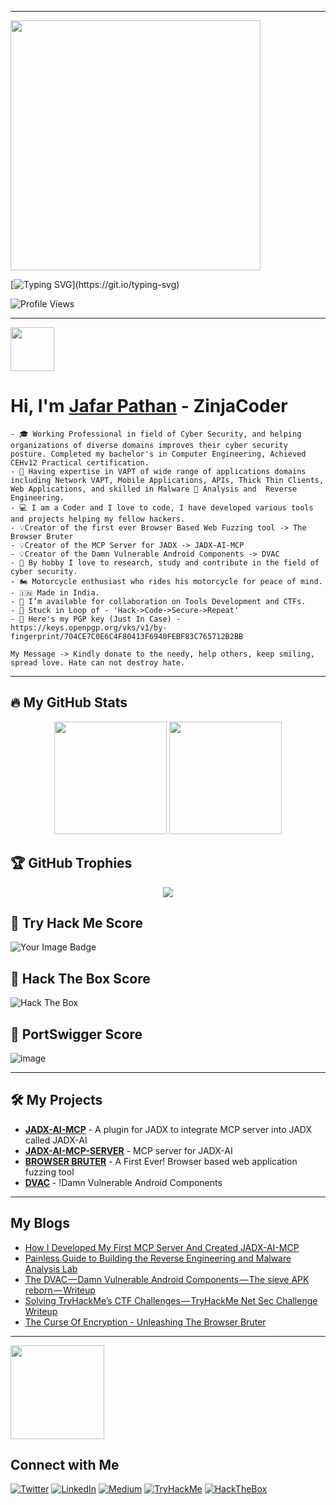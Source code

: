 

<!--
**jafar-pathan/jafar-pathan** is a ✨ _special_ ✨ repository because its `README.md` (this file) appears on your GitHub profile.

Here are some ideas to get you started:

- 🔭 I’m currently working on ...
- 🌱 I’m currently learning ...
- 👯 I’m looking to collaborate on ...
- 🤔 I’m looking for help with ...
- 💬 Ask me about ...
- 📫 How to reach me: ...
- 😄 Pronouns: ...
- ⚡ Fun fact: ...
-->

---
<img src="https://raw.githubusercontent.com/zinja-coder/zinja-coder/main/neon-Zinja%20Coder.gif" widht="600px;" height="400px" align="center;"/>

[![Typing SVG](https://readme-typing-svg.herokuapp.com?color=00ff00&lines=Who+is+Jafar+Pathan?;A+Computer+Engineering+Student;Proud+to+be+Indian+🇮🇳;A+CyberSecurity+Enthusiast;Cyber+Security+Researcher;CTF+Player;Exploit+Artist;Ethical+Hacking+Related+Content+Creator;Penetrations+Tester;)](https://git.io/typing-svg)

![Profile Views](https://komarev.com/ghpvc/?username=zinja-coder&color=blue)

---
<img src = "https://raw.githubusercontent.com/MartinHeinz/MartinHeinz/master/wave.gif" width = 70px>

# Hi, I'm [Jafar Pathan]("https://www.jafarpathan.com/") - ZinjaCoder
```
- 🎓 Working Professional in field of Cyber Security, and helping organizations of diverse domains improves their cyber security posture. Completed my bachelor's in Computer Engineering, Achieved CEHv12 Practical certification.
- 🥷 Having expertise in VAPT of wide range of applications domains 
including Network VAPT, Mobile Applications, APIs, Thick Thin Clients, 
Web Applications, and skilled in Malware 🐞 Analysis and  Reverse 
Engineering.
- 💻 I am a Coder and I love to code, I have developed various tools and projects helping my fellow hackers.
- 💡Creator of the first ever Browser Based Web Fuzzing tool -> The Browser Bruter
- 💡Creator of the MCP Server for JADX -> JADX-AI-MCP
- 💡Creator of the Damn Vulnerable Android Components -> DVAC
- 🔭 By hobby I love to research, study and contribute in the field of cyber security.
- 🏍️ Motorcycle enthusiast who rides his motorcycle for peace of mind.
- 🇮🇳 Made in India.
- 🤝 I’m available for collaboration on Tools Development and CTFs.
- 🎯 Stuck in Loop of - 'Hack->Code->Secure->Repeat'
- 🔑 Here's my PGP key (Just In Case) - https://keys.openpgp.org/vks/v1/by-fingerprint/704CE7C0E6C4F80413F6940FEBF83C765712B2BB

My Message -> Kindly donate to the needy, help others, keep smiling, spread love. Hate can not destroy hate.
```

---

## 🔥 My GitHub Stats  
<div align="center">
  <img height="180em" src="https://github-readme-stats.vercel.app/api?username=zinja-coder&show_icons=true&theme=tokyonight&count_private=true" />
  <img height="180em" src="https://github-readme-streak-stats.herokuapp.com/?user=zinja-coder&theme=tokyonight" />
</div>

## 🏆 GitHub Trophies  
<div align="center">
  <img src="https://github-profile-trophy.vercel.app/?username=zinja-coder&theme=dracula&margin-w=15&row=1&column=7"/>
</div>

## 🎯 Try Hack Me Score
<img src="https://tryhackme-badges.s3.amazonaws.com/ZinjaCoder.png" alt="Your Image Badge"/>

## 🎯 Hack The Box Score
![Hack The Box](http://www.hackthebox.eu/badge/image/1123401)

## 🎯 PortSwigger Score

![image](https://github.com/user-attachments/assets/2a307d03-2657-4d5a-89e0-36703283c84c)

---

## 🛠 My Projects  

- **[JADX-AI-MCP](https://github.com/zinja-coder/jadx-ai-mcp)** - A plugin for JADX to integrate MCP server into JADX called JADX-AI
- **[JADX-AI-MCP-SERVER](https://github.com/zinja-coder/jadx-mcp-server)** - MCP server for JADX-AI
- **[BROWSER BRUTER](https://github.com/netsquare/BrowserBruter)** - A First Ever! Browser based web application fuzzing tool
- **[DVAC](https://github.com/zinja-coder/Damn-Vulnerable-Android-Components)** - !Damn Vulnerable Android Components

---

## My Blogs
<!-- BLOG-POST-LIST:START -->
- [How I Developed My First MCP Server And Created JADX-AI-MCP](https://medium.com/@jafarpathan/how-i-developed-my-first-mcp-server-and-created-jadx-ai-81d483bd7edf?source=rss-d2820fbdb0f------2)
- [Painless Guide to Building the Reverse Engineering and Malware Analysis Lab](https://medium.com/@jafarpathan/painless-guide-to-building-the-ultimate-reverse-engineering-and-malware-analysis-lab-d1c8f7b20594?source=rss-d2820fbdb0f------2)
- [The DVAC — Damn Vulnerable Android Components — The sieve APK reborn — Writeup](https://medium.com/@jafarpathan/the-dvac-damn-vulnerable-android-components-the-sieve-apk-reborn-writeup-e096600ec27d?source=rss-d2820fbdb0f------2)
- [Solving TryHackMe’s CTF Challenges — TryHackMe Net Sec Challenge Writeup](https://medium.com/@jafarpathan/solving-tryhackmes-ctf-challenges-tryhackme-net-sec-challenge-writeup-b138afa69641?source=rss-d2820fbdb0f------2)
- [The Curse Of Encryption - Unleashing The Browser Bruter](https://medium.com/@jafarpathan/the-curse-of-encryption-unleashing-the-browser-bruter-aa43384700cf?source=rss-d2820fbdb0f------2)
<!-- BLOG-POST-LIST:END -->

---
<img src='https://raw.githubusercontent.com/ShahriarShafin/ShahriarShafin/main/Assets/handshake.gif' width="150px">

## Connect with Me
[![Twitter](https://img.shields.io/badge/Twitter-@zinja_coder-1DA1F2?style=flat&logo=twitter&logoColor=white)](https://twitter.com/zinja_coder)
[![LinkedIn](https://img.shields.io/badge/LinkedIn-jafar%20pathan-0077B5?style=flat&logo=linkedin)](https://linkedin.com/in/jafar-pathan)
[![Medium](https://img.shields.io/badge/Medium-JafarPathan-black?style=flat&logo=medium)](https://medium.com/@jafarpathan)
[![TryHackMe](https://img.shields.io/badge/TryHackMe-ZinjaCoder-green?style=flat&logo=tryhackme)](https://tryhackme.com/p/ZinjaCoder)
[![HackTheBox](https://img.shields.io/badge/Hack%20The%20Box-ZinjaCoder)](https://app.hackthebox.com/profile/1123401)

